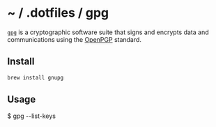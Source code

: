 # ~ / .dotfiles / gpg

[`gpg`](https://gnupg.org/) is a cryptographic software suite that signs and
encrypts data and communications using the [OpenPGP](https://datatracker.ietf.org/doc/html/rfc4880)
standard.

## Install

```sh
brew install gnupg
```

## Usage

$ gpg --list-keys
